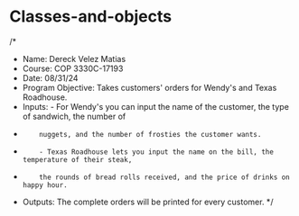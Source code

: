 # Classes-and-objects
/* 
 * Name: Dereck Velez Matias 
 * Course: COP 3330C-17193 
 * Date: 08/31/24 
 * Program Objective: Takes customers' orders for Wendy's and Texas Roadhouse. 
 * Inputs: - For Wendy's you can input the name of the customer, the type of sandwich, the number of 
 *         nuggets, and the number of frosties the customer wants. 
 *         - Texas Roadhouse lets you input the name on the bill, the temperature of their steak, 
 *         the rounds of bread rolls received, and the price of drinks on happy hour. 
 * Outputs: The complete orders will be printed for every customer. 
 */
